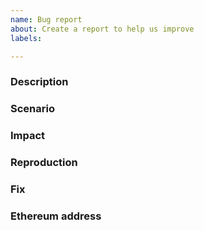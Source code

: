 ```yaml
---
name: Bug report
about: Create a report to help us improve
labels: 

---
```


### Description
<!-- A brief description of the vulnerability -->

### Scenario
<!-- A description of the requirements or circumstances for the vulnerability to happen -->

### Impact
<!-- The result of the vulnerability and what or who can be affected -->

### Reproduction
<!-- Provide the exact steps on how to reproduce this vulnerability on a new contract, and if possible, point to specific tx hashes or accounts used -->

### Fix
<!-- If applies, what would you do to fix this -->

### Ethereum address
<!-- If there is more than one item, please list each one as a separate line item) -->

